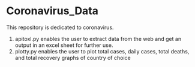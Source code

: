 # Coronavirus_Data

This repository is dedicated to coronavirus.
1. apitoxl.py enables the user to extract data from the web and get an output in an excel sheet for further use.
2. plotty.py enables the user to plot total cases, daily cases, total deaths, and total recovery graphs of country of choice

